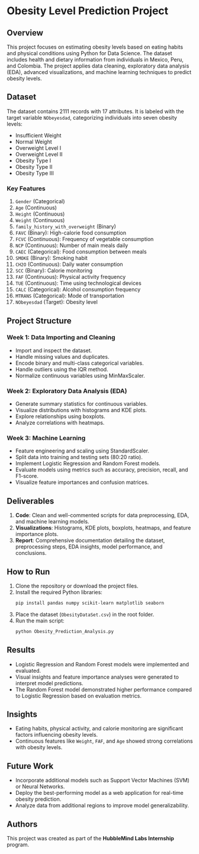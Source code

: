 # Obesity Level Prediction Project

## Overview
This project focuses on estimating obesity levels based on eating habits and physical conditions using Python for Data Science. The dataset includes health and dietary information from individuals in Mexico, Peru, and Colombia. The project applies data cleaning, exploratory data analysis (EDA), advanced visualizations, and machine learning techniques to predict obesity levels.

## Dataset
The dataset contains 2111 records with 17 attributes. It is labeled with the target variable `NObeyesdad`, categorizing individuals into seven obesity levels:

- Insufficient Weight
- Normal Weight
- Overweight Level I
- Overweight Level II
- Obesity Type I
- Obesity Type II
- Obesity Type III

### Key Features
1. `Gender` (Categorical)
2. `Age` (Continuous)
3. `Height` (Continuous)
4. `Weight` (Continuous)
5. `family_history_with_overweight` (Binary)
6. `FAVC` (Binary): High-calorie food consumption
7. `FCVC` (Continuous): Frequency of vegetable consumption
8. `NCP` (Continuous): Number of main meals daily
9. `CAEC` (Categorical): Food consumption between meals
10. `SMOKE` (Binary): Smoking habit
11. `CH2O` (Continuous): Daily water consumption
12. `SCC` (Binary): Calorie monitoring
13. `FAF` (Continuous): Physical activity frequency
14. `TUE` (Continuous): Time using technological devices
15. `CALC` (Categorical): Alcohol consumption frequency
16. `MTRANS` (Categorical): Mode of transportation
17. `NObeyesdad` (Target): Obesity level

## Project Structure
### Week 1: Data Importing and Cleaning
- Import and inspect the dataset.
- Handle missing values and duplicates.
- Encode binary and multi-class categorical variables.
- Handle outliers using the IQR method.
- Normalize continuous variables using MinMaxScaler.

### Week 2: Exploratory Data Analysis (EDA)
- Generate summary statistics for continuous variables.
- Visualize distributions with histograms and KDE plots.
- Explore relationships using boxplots.
- Analyze correlations with heatmaps.

### Week 3: Machine Learning
- Feature engineering and scaling using StandardScaler.
- Split data into training and testing sets (80:20 ratio).
- Implement Logistic Regression and Random Forest models.
- Evaluate models using metrics such as accuracy, precision, recall, and F1-score.
- Visualize feature importances and confusion matrices.

## Deliverables
1. **Code**: Clean and well-commented scripts for data preprocessing, EDA, and machine learning models.
2. **Visualizations**: Histograms, KDE plots, boxplots, heatmaps, and feature importance plots.
3. **Report**: Comprehensive documentation detailing the dataset, preprocessing steps, EDA insights, model performance, and conclusions.

## How to Run
1. Clone the repository or download the project files.
2. Install the required Python libraries:
   ```bash
   pip install pandas numpy scikit-learn matplotlib seaborn
   ```
3. Place the dataset (`ObesityDataSet.csv`) in the root folder.
4. Run the main script:
   ```bash
   python Obesity_Prediction_Analysis.py
   ```

## Results
- Logistic Regression and Random Forest models were implemented and evaluated.
- Visual insights and feature importance analyses were generated to interpret model predictions.
- The Random Forest model demonstrated higher performance compared to Logistic Regression based on evaluation metrics.

## Insights
- Eating habits, physical activity, and calorie monitoring are significant factors influencing obesity levels.
- Continuous features like `Weight`, `FAF`, and `Age` showed strong correlations with obesity levels.

## Future Work
- Incorporate additional models such as Support Vector Machines (SVM) or Neural Networks.
- Deploy the best-performing model as a web application for real-time obesity prediction.
- Analyze data from additional regions to improve model generalizability.

## Authors
This project was created as part of the **HubbleMind Labs Internship** program.

